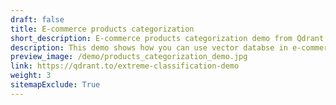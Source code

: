 ```yaml
---
draft: false
title: E-commerce products categorization
short_description: E-commerce products categorization demo from Qdrant vector database
description: This demo shows how you can use vector databse in e-commerce. Enter the name of the product and the application will understand which category it belongs to, based on the multi-language model. The dots represent clusters of products.
preview_image: /demo/products_categorization_demo.jpg
link: https://qdrant.to/extreme-classification-demo
weight: 3
sitemapExclude: True
---
```

